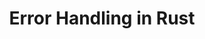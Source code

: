 ---
id: error-handling
title: Error Handling in Rust
sidebar_label: Error Handling
description: Learn how to handle errors in Rust, and what the Error Type is.
---